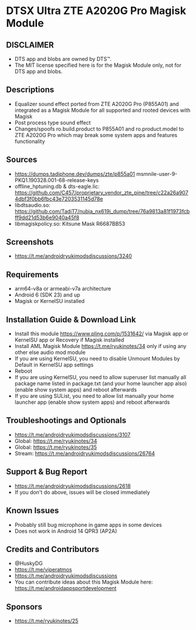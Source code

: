 # DTSX Ultra ZTE A2020G Pro Magisk Module

## DISCLAIMER
- DTS app and blobs are owned by DTS™.
- The MIT license specified here is for the Magisk Module only, not for DTS app and blobs.

## Descriptions
- Equalizer sound effect ported from ZTE A2020G Pro (P855A01) and integrated as a Magisk Module for all supported and rooted devices with Magisk
- Post process type sound effect
- Changes/spoofs ro.build.product to P855A01 and ro.product.model to ZTE A2020G Pro which may break some system apps and features functionality

## Sources
- https://dumps.tadiphone.dev/dumps/zte/p855a01 msmnile-user-9-PKQ1.190328.001-68-release-keys
- offline_hptuning.db & dts-eagle.lic: https://github.com/C457/proprietary_vendor_zte_pine/tree/c22a26a9074dbf3f0bb6fbc43e7203531145d78e
- libdtsaudio.so: https://github.com/TadiT7/nubia_nx619j_dump/tree/76a9813a81f1973fcbff9dd21d53b6e9040a45f8
- libmagiskpolicy.so: Kitsune Mask R6687BB53

## Screenshots
- https://t.me/androidryukimodsdiscussions/3240

## Requirements
- arm64-v8a or armeabi-v7a architecture
- Android 6 (SDK 23) and up
- Magisk or KernelSU installed

## Installation Guide & Download Link
- Install this module https://www.pling.com/p/1531642/ via Magisk app or KernelSU app or Recovery if Magisk installed
- Install AML Magisk Module https://t.me/ryukinotes/34 only if using any other else audio mod module
- If you are using KernelSU, you need to disable Unmount Modules by Default in KernelSU app settings
- Reboot
- If you are using KernelSU, you need to allow superuser list manually all package name listed in package.txt (and your home launcher app also) (enable show system apps) and reboot afterwards
- If you are using SUList, you need to allow list manually your home launcher app (enable show system apps) and reboot afterwards

## Troubleshootings and Optionals
- https://t.me/androidryukimodsdiscussions/3107
- Global: https://t.me/ryukinotes/34
- Global: https://t.me/ryukinotes/35
- Stream: https://t.me/androidryukimodsdiscussions/26764

## Support & Bug Report
- https://t.me/androidryukimodsdiscussions/2618
- If you don't do above, issues will be closed immediately

## Known Issues
- Probably still bug microphone in game apps in some devices
- Does not work in Android 14 QPR3 (AP2A)

## Credits and Contributors
- @HuskyDG
- https://t.me/viperatmos
- https://t.me/androidryukimodsdiscussions
- You can contribute ideas about this Magisk Module here: https://t.me/androidappsportdevelopment

## Sponsors
- https://t.me/ryukinotes/25


